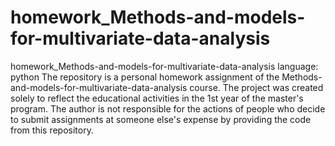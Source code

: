 # homework_Methods-and-models-for-multivariate-data-analysis
homework_Methods-and-models-for-multivariate-data-analysis
language: python
The repository is a personal homework assignment of the Methods-and-models-for-multivariate-data-analysis course. The project was created solely to reflect the educational activities in the 1st year of the master's program. The author is not responsible for the actions of people who decide to submit assignments at someone else's expense by providing the code from this repository.
